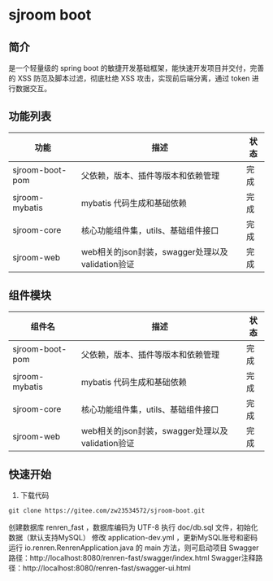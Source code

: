 # sjroom boot
## 简介
 是一个轻量级的 spring boot 的敏捷开发基础框架，能快速开发项目并交付，完善的 XSS 防范及脚本过滤，彻底杜绝 XSS 攻击，实现前后端分离，通过 token 进行数据交互。

##  功能列表
| 功能                   | 描述                                | 状态    |
| ------------------------ | ----------------------------------- | ------- |
| sjroom-boot-pom     | 父依赖，版本、插件等版本和依赖管理  | 完成    |
| sjroom-mybatis    | mybatis 代码生成和基础依赖          | 完成    |
| sjroom-core       | 核心功能组件集，utils、基础组件接口 | 完成 |
| sjroom-web | web相关的json封装，swagger处理以及validation验证               | 完成 |

## 组件模块
| 组件名                   | 描述                                | 状态    |
| ------------------------ | ----------------------------------- | ------- |
| sjroom-boot-pom     | 父依赖，版本、插件等版本和依赖管理  | 完成    |
| sjroom-mybatis    | mybatis 代码生成和基础依赖          | 完成    |
| sjroom-core       | 核心功能组件集，utils、基础组件接口 | 完成 |
| sjroom-web | web相关的json封装，swagger处理以及validation验证               | 完成 |

## 快速开始
1. 下载代码
```xml
git clone https://gitee.com/zw23534572/sjroom-boot.git
```


创建数据库 renren_fast ，数据库编码为 UTF-8
执行 doc/db.sql 文件，初始化数据（默认支持MySQL）
修改 application-dev.yml ，更新MySQL账号和密码
运行 io.renren.RenrenApplication.java 的 main 方法，则可启动项目
Swagger路径：http://localhost:8080/renren-fast/swagger/index.html
Swagger注释路径：http://localhost:8080/renren-fast/swagger-ui.html

